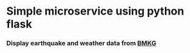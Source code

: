 # Simple microservice using python flask

### Display earthquake and weather data from [BMKG](https://data.bmkg.go.id/ "Data BMKG")
